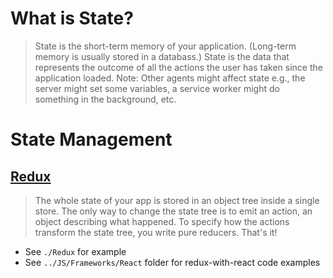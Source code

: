 # What is State?

> State is the short-term memory of your application. (Long-term memory is usually stored in a databass.)
> State is the data that represents the outcome of all the actions the user has taken since the application loaded.
> Note: Other agents might affect state e.g., the server might set some variables, a service worker might do something in the background, etc.

# State Management

## [Redux](https://redux.js.org)

> The whole state of your app is stored in an object tree inside a single store. The only way to change the state tree is to emit an action, an object describing what happened. To specify how the actions transform the state tree, you write pure reducers. That's it!
* See `./Redux` for example
* See `../JS/Frameworks/React` folder for redux-with-react code examples

